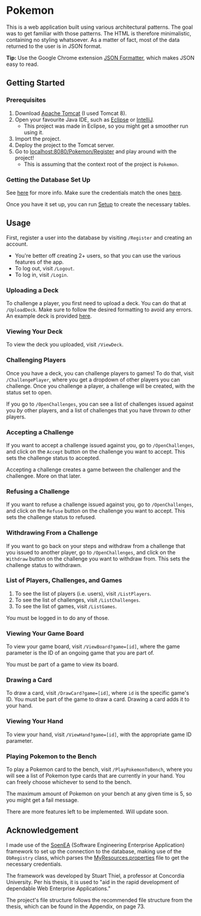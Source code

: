 # Pokemon

This is a web application built using various architectural patterns. The goal was to get familiar with those patterns. The HTML is therefore minimalistic, containing no styling whatsoever. As a matter of fact, most of the data returned to the user is in JSON format.

**Tip:** Use the Google Chrome extension [JSON Formatter](https://chrome.google.com/webstore/detail/json-formatter/bcjindcccaagfpapjjmafapmmgkkhgoa?hl=en), which makes JSON easy to read.

## Getting Started

### Prerequisites 

1. Download [Apache Tomcat](http://tomcat.apache.org/) (I used Tomcat 8).
2. Open your favourite Java IDE, such as [Eclipse](https://www.eclipse.org/) or [IntelliJ](https://www.jetbrains.com/idea/).
    - This project was made in Eclipse, so you might get a smoother run using it.
3. Import the project.
4. Deploy the project to the Tomcat server.
5. Go to [localhost:8080/Pokemon/Register](http://localhost:8080/Pokemon/Register) and play around with the project!
    - This is assuming that the context root of the project is `Pokemon`.

### Getting the Database Set Up

See [here](docker-mysql8-db/README.md) for more info. Make sure the credentials match the ones [here](src/MyResources.properties).

Once you have it set up, you can run [Setup](src/Setup.java) to create the necessary tables.

## Usage

First, register a user into the database by visiting `/Register` and creating an account.

- You're better off creating 2+ users, so that you can use the various features of the app.
- To log out, visit `/Logout`.
- To log in, visit `/Login`.
    
### Uploading a Deck

To challenge a player, you first need to upload a deck. You can do that at `/UploadDeck`. Make sure to follow the desired formatting to avoid any errors. An example deck is provided [here](WebContent/deck-example.txt).

### Viewing Your Deck

To view the deck you uploaded, visit `/ViewDeck`.

### Challenging Players

Once you have a deck, you can challenge players to games! To do that, visit `/ChallengePlayer`, where you get a dropdown of other players you can challenge. Once you challenge a player, a challenge will be created, with the status set to open.

If you go to `/OpenChallenges`, you can see a list of challenges issued against you _by_ other players, and a list of challenges that you have thrown _to_ other players.

### Accepting a Challenge

If you want to accept a challenge issued against you, go to `/OpenChallenges`, and click on the `Accept` button on the challenge you want to accept. This sets the challenge status to accepted.

Accepting a challenge creates a game between the challenger and the challengee. More on that later.

### Refusing a Challenge

If you want to refuse a challenge issued against you, go to `/OpenChallenges`, and click on the `Refuse` button on the challenge you want to accept. This sets the challenge status to refused.

### Withdrawing From a Challenge

If you want to go back on your steps and withdraw from a challenge that you issued to another player, go to `/OpenChallenges`, and click on the `Withdraw` button on the challenge you want to withdraw from. This sets the challenge status to withdrawn.

### List of Players, Challenges, and Games

1. To see the list of players (i.e. users), visit `/ListPlayers`.
2. To see the list of challenges, visit `/ListChallenges`.
3. To see the list of games, visit `/ListGames`.

You must be logged in to do any of those.

### Viewing Your Game Board

To view your game board, visit `/ViewBoard?game=[id]`, where the game parameter is the ID of an ongoing game that you are part of.

You must be part of a game to view its board.

### Drawing a Card

To draw a card, visit `/DrawCard?game=[id]`, where `id` is the specific game's ID. You must be part of the game to draw a card. Drawing a card adds it to your hand.

### Viewing Your Hand

To view your hand, visit `/ViewHand?game=[id]`, with the appropriate game ID parameter.

### Playing Pokemon to the Bench

To play a Pokemon card to the bench, visit `/PlayPokemonToBench`, where you will see a list of Pokemon type cards that are currently in your hand. You can freely choose whichever to send to the bench.

The maximum amount of Pokemon on your bench at any given time is 5, so you might get a fail message.

There are more features left to be implemented. Will update soon.

## Acknowledgement

I made use of the [SoenEA](http://soenea.htmlweb.com/) (Software Engineering Enterprise Application) framework to set up the connection to the database, making use of the `DbRegistry` class, which parses the [MyResources.properties](src/MyResources.properties) file to get the necessary credentials.

The framework was developed by Stuart Thiel, a professor at Concordia University. Per his thesis, it is used to "aid in the rapid development of dependable Web Enterprise Applications."

The project's file structure follows the recommended file structure from the thesis, which can be found in the Appendix, on page 73.
